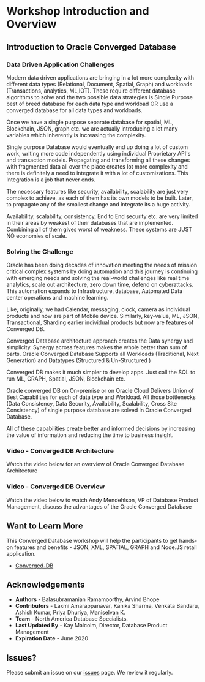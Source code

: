 # Workshop Introduction and Overview

## Introduction to Oracle Converged Database

### Data Driven Application Challenges

Modern data driven applications are bringing in a lot more complexity with different data types (Relational, Document, Spatial, Graph) and workloads (Transactions, analytics, ML,IOT). These require different database algorithms to solve and the two possible data strategies is Single Purpose best of breed database for each data type and workload OR use a converged database for all data types and workloads. 

Once we have a single purpose separate database for spatial, ML, Blockchain, JSON, graph etc. we are actually introducing a lot many variables which inherently is increasing the complexity.

Single purpose Database would eventually end up doing a lot of custom work, writing more code independently using individual Proprietary API's and transaction models. Propagating and transforming all these changes with fragmented data all over the place creates lot more complexity and there is definitely a need to integrate it with a lot of customizations. This Integration is a job that never ends.

The necessary features like security, availability, scalability are just very complex to achieve, as each of them has its own models to be built. Later, to propagate any of the smallest change and integrate its a huge activity. 

Availability, scalability, consistency, End to End security etc. are very limited in their areas by weakest of their databases that are implemented. Combining all of them gives worst of weakness. These systems are JUST NO economies of scale.


### Solving the Challenge
Oracle has been doing decades of innovation meeting the needs of mission critical complex systems by doing automation and this journey is continuing with emerging needs and solving the real-world challenges like real time analytics, scale out architecture, zero down time, defend on cyberattacks. This automation expands to Infrastructure, database, Automated Data center operations and machine learning. 

Like, originally, we had Calendar, messaging, clock, camera as individual products and now are part of Mobile device. Similarly, key-value, ML, JSON, Transactional, Sharding earlier individual products but now are features of Converged DB.  

Converged Database architecture approach creates the Data synergy and simplicity. Synergy across features makes the whole better than sum of parts. Oracle Converged Database Supports all Workloads (Traditional, Next Generation) and Datatypes (Structured & Un-Structured )

Converged DB makes it much simpler to develop apps. Just call the SQL to run ML, GRAPH, Spatial, JSON, Blockchain etc.

Oracle converged DB on On-premise or on Oracle Cloud Delivers Union of Best Capabilities for each of data type and Workload. 
All those bottlenecks (Data Consistency, Data Security, Availability, Scalability, Cross Site Consistency) of single purpose database are solved in Oracle Converged Database. 

All of these capabilities create better and informed decisions by increasing the value of information and reducing the time to business insight.


### Video - Converged DB Architecture

Watch the video below for an overview of Oracle Converged Database Architecture

  [](youtube:9d76-LhgMQs)

### Video - Converged DB Overview

Watch the video below to watch Andy Mendehlson, VP of Database Product Management, discuss the advantages of the Oracle Converged Database
  
  [](youtube:Sbbw2mcrfiA)

## Want to Learn More

This Converged Database workshop will help the participants to get hands-on features and benefits - JSON, XML, SPATIAL, GRAPH and Node.JS retail application.

- [Converged-DB](https://www.oracle.com/database/technologies/)


## Acknowledgements

- **Authors** - Balasubramanian Ramamoorthy, Arvind Bhope
- **Contributors** - Laxmi Amarappanavar, Kanika Sharma, Venkata Bandaru, Ashish Kumar, Priya Dhuriya,         Maniselvan K.
- **Team** - North America Database Specialists.
- **Last Updated By** - Kay Malcolm, Director, Database Product Management
- **Expiration Date** - June 2020

## Issues?
Please submit an issue on our [issues](https://github.com/oracle/learning-library/issues) page. We review it regularly.


